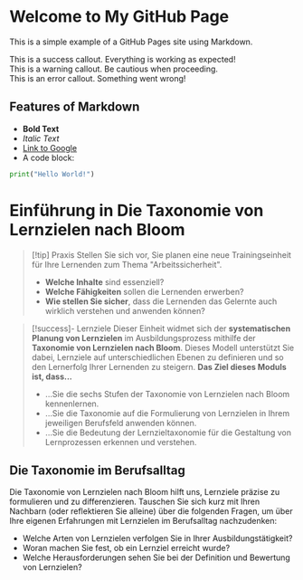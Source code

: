# Welcome to My GitHub Page

This is a simple example of a GitHub Pages site using Markdown.

<div class="callout callout-success">
This is a success callout. Everything is working as expected!
</div>

<div class="callout callout-warning">
This is a warning callout. Be cautious when proceeding.
</div>

<div class="callout callout-error">
This is an error callout. Something went wrong!
</div>

## Features of Markdown

- **Bold Text**
- *Italic Text*
- [Link to Google](https://www.google.com)
- A code block:

```python
print("Hello World!")
```


# Einführung in Die Taxonomie von Lernzielen nach Bloom

> [!tip] Praxis
> Stellen Sie sich vor, Sie planen eine neue Trainingseinheit für Ihre Lernenden zum Thema "Arbeitssicherheit".  
> - **Welche Inhalte** sind essenziell? 
> - **Welche Fähigkeiten** sollen die Lernenden erwerben? 
> - **Wie stellen Sie sicher**, dass die Lernenden das Gelernte auch wirklich verstehen und anwenden können?

> [!success]- Lernziele
Dieser Einheit widmet sich der **systematischen Planung von Lernzielen** im Ausbildungsprozess mithilfe der **Taxonomie von Lernzielen nach Bloom**. Dieses Modell unterstützt Sie dabei, Lernziele auf unterschiedlichen Ebenen zu definieren und so den Lernerfolg Ihrer Lernenden zu steigern.
**Das Ziel dieses Moduls ist, dass...**
>* ...Sie die sechs Stufen der Taxonomie von Lernzielen nach Bloom kennenlernen.
>* ...Sie die Taxonomie auf die Formulierung von Lernzielen in Ihrem jeweiligen Berufsfeld anwenden können.
>* ...Sie die Bedeutung der Lernzieltaxonomie für die Gestaltung von Lernprozessen erkennen und verstehen.
## Die Taxonomie im Berufsalltag
Die Taxonomie von Lernzielen nach Bloom hilft uns, Lernziele präzise zu formulieren und zu differenzieren. Tauschen Sie sich kurz mit Ihren Nachbarn (oder reflektieren Sie alleine) über die folgenden Fragen, um über Ihre eigenen Erfahrungen mit Lernzielen im Berufsalltag nachzudenken:
* Welche Arten von Lernzielen verfolgen Sie in Ihrer Ausbildungstätigkeit?
* Woran machen Sie fest, ob ein Lernziel erreicht wurde?
* Welche Herausforderungen sehen Sie bei der Definition und Bewertung von Lernzielen? 
